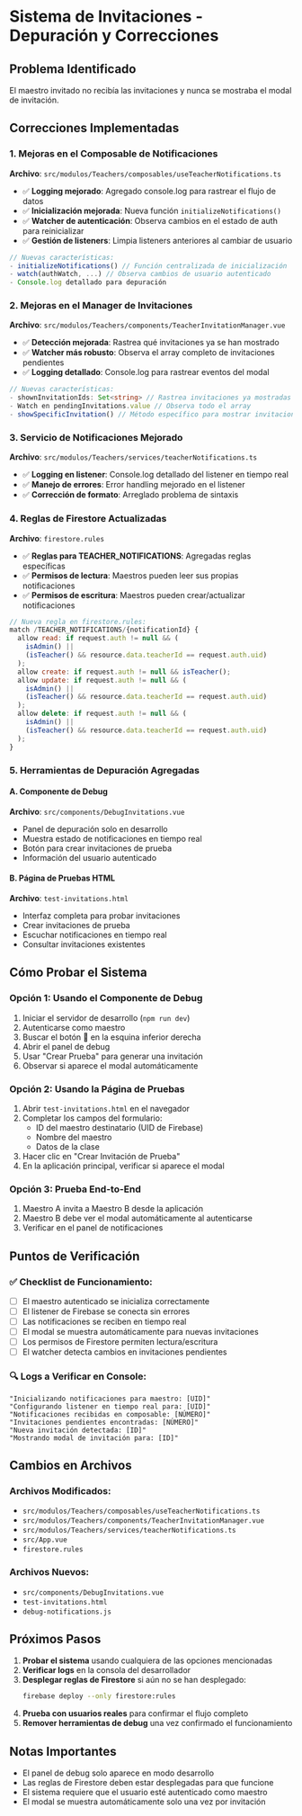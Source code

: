 # Sistema de Invitaciones - Depuración y Correcciones

## Problema Identificado
El maestro invitado no recibía las invitaciones y nunca se mostraba el modal de invitación.

## Correcciones Implementadas

### 1. Mejoras en el Composable de Notificaciones
**Archivo**: `src/modulos/Teachers/composables/useTeacherNotifications.ts`

- ✅ **Logging mejorado**: Agregado console.log para rastrear el flujo de datos
- ✅ **Inicialización mejorada**: Nueva función `initializeNotifications()` 
- ✅ **Watcher de autenticación**: Observa cambios en el estado de auth para reinicializar
- ✅ **Gestión de listeners**: Limpia listeners anteriores al cambiar de usuario

```typescript
// Nuevas características:
- initializeNotifications() // Función centralizada de inicialización
- watch(authWatch, ...) // Observa cambios de usuario autenticado
- Console.log detallado para depuración
```

### 2. Mejoras en el Manager de Invitaciones
**Archivo**: `src/modulos/Teachers/components/TeacherInvitationManager.vue`

- ✅ **Detección mejorada**: Rastrea qué invitaciones ya se han mostrado
- ✅ **Watcher más robusto**: Observa el array completo de invitaciones pendientes
- ✅ **Logging detallado**: Console.log para rastrear eventos del modal

```typescript
// Nuevas características:
- shownInvitationIds: Set<string> // Rastrea invitaciones ya mostradas
- Watch en pendingInvitations.value // Observa todo el array
- showSpecificInvitation() // Método específico para mostrar invitaciones
```

### 3. Servicio de Notificaciones Mejorado
**Archivo**: `src/modulos/Teachers/services/teacherNotifications.ts`

- ✅ **Logging en listener**: Console.log detallado del listener en tiempo real
- ✅ **Manejo de errores**: Error handling mejorado en el listener
- ✅ **Corrección de formato**: Arreglado problema de sintaxis

### 4. Reglas de Firestore Actualizadas
**Archivo**: `firestore.rules`

- ✅ **Reglas para TEACHER_NOTIFICATIONS**: Agregadas reglas específicas
- ✅ **Permisos de lectura**: Maestros pueden leer sus propias notificaciones
- ✅ **Permisos de escritura**: Maestros pueden crear/actualizar notificaciones

```javascript
// Nueva regla en firestore.rules:
match /TEACHER_NOTIFICATIONS/{notificationId} {
  allow read: if request.auth != null && (
    isAdmin() || 
    (isTeacher() && resource.data.teacherId == request.auth.uid)
  );
  allow create: if request.auth != null && isTeacher();
  allow update: if request.auth != null && (
    isAdmin() || 
    (isTeacher() && resource.data.teacherId == request.auth.uid)
  );
  allow delete: if request.auth != null && (
    isAdmin() || 
    (isTeacher() && resource.data.teacherId == request.auth.uid)
  );
}
```

### 5. Herramientas de Depuración Agregadas

#### A. Componente de Debug
**Archivo**: `src/components/DebugInvitations.vue`
- Panel de depuración solo en desarrollo
- Muestra estado de notificaciones en tiempo real
- Botón para crear invitaciones de prueba
- Información del usuario autenticado

#### B. Página de Pruebas HTML
**Archivo**: `test-invitations.html`
- Interfaz completa para probar invitaciones
- Crear invitaciones de prueba
- Escuchar notificaciones en tiempo real
- Consultar invitaciones existentes

## Cómo Probar el Sistema

### Opción 1: Usando el Componente de Debug
1. Iniciar el servidor de desarrollo (`npm run dev`)
2. Autenticarse como maestro
3. Buscar el botón 🔧 en la esquina inferior derecha
4. Abrir el panel de debug
5. Usar "Crear Prueba" para generar una invitación
6. Observar si aparece el modal automáticamente

### Opción 2: Usando la Página de Pruebas
1. Abrir `test-invitations.html` en el navegador
2. Completar los campos del formulario:
   - ID del maestro destinatario (UID de Firebase)
   - Nombre del maestro
   - Datos de la clase
3. Hacer clic en "Crear Invitación de Prueba"
4. En la aplicación principal, verificar si aparece el modal

### Opción 3: Prueba End-to-End
1. Maestro A invita a Maestro B desde la aplicación
2. Maestro B debe ver el modal automáticamente al autenticarse
3. Verificar en el panel de notificaciones

## Puntos de Verificación

### ✅ Checklist de Funcionamiento:
- [ ] El maestro autenticado se inicializa correctamente
- [ ] El listener de Firebase se conecta sin errores
- [ ] Las notificaciones se reciben en tiempo real
- [ ] El modal se muestra automáticamente para nuevas invitaciones
- [ ] Los permisos de Firestore permiten lectura/escritura
- [ ] El watcher detecta cambios en invitaciones pendientes

### 🔍 Logs a Verificar en Console:
```
"Inicializando notificaciones para maestro: [UID]"
"Configurando listener en tiempo real para: [UID]"
"Notificaciones recibidas en composable: [NÚMERO]"
"Invitaciones pendientes encontradas: [NÚMERO]"
"Nueva invitación detectada: [ID]"
"Mostrando modal de invitación para: [ID]"
```

## Cambios en Archivos

### Archivos Modificados:
- `src/modulos/Teachers/composables/useTeacherNotifications.ts`
- `src/modulos/Teachers/components/TeacherInvitationManager.vue`
- `src/modulos/Teachers/services/teacherNotifications.ts`
- `src/App.vue`
- `firestore.rules`

### Archivos Nuevos:
- `src/components/DebugInvitations.vue`
- `test-invitations.html`
- `debug-notifications.js`

## Próximos Pasos

1. **Probar el sistema** usando cualquiera de las opciones mencionadas
2. **Verificar logs** en la consola del desarrollador
3. **Desplegar reglas de Firestore** si aún no se han desplegado:
   ```bash
   firebase deploy --only firestore:rules
   ```
4. **Prueba con usuarios reales** para confirmar el flujo completo
5. **Remover herramientas de debug** una vez confirmado el funcionamiento

## Notas Importantes

- El panel de debug solo aparece en modo desarrollo
- Las reglas de Firestore deben estar desplegadas para que funcione
- El sistema requiere que el usuario esté autenticado como maestro
- El modal se muestra automáticamente solo una vez por invitación
